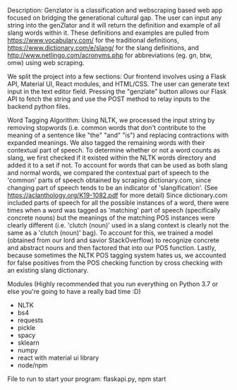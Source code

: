 Description: Genzlator is a classification and webscraping based web app focused on bridging the generational cultural gap. The user can input any string into the genZlator and it will return the definition and example of all slang words within it. These definitions and examples are pulled from https://www.vocabulary.com/ for the traditional definitions, https://www.dictionary.com/e/slang/ for the slang definitions, and http://www.netlingo.com/acronyms.php for abbreviations (eg. gn, btw, omw) using web scraping. 

We split the project into a few sections:
Our frontend involves using a Flask API, Material UI, React modules, and HTML/CSS. The user can generate text input in the text editor field. Pressing the "genzlate" button allows our Flask API to fetch the string and use the POST method to relay inputs to the backend python files. 

Word Tagging Algorithm:
	Using NLTK, we processed the input string by removing stopwords (i.e. common words that don't contribute to the meaning of a sentence like "the" "and" "is") and replacing contractions with expanded meanings. We also tagged the remaining words with their contextual part of speech.
	To determine whether or not a word counts as slang, we first checked if it existed within the NLTK words directory and added it to a set if not. To account for words that can be used as both slang and normal words, we compared the contextual part of speech to the 'common' parts of speech obtained by scraping dictionary.com, since changing part of speech tends to be an indicator of 'slangification'. (See https://aclanthology.org/K19-1082.pdf for more detail)
	Since dictionary.com included parts of speech for all the possible instances of a word, there were times when a word was tagged as 'matching' part of speech (specifically concrete nouns) but the meanings of the matching POS instances were clearly different (i.e. 'clutch (noun)' used in a slang context is clearly not the same as a 'clutch (noun)' bag). To account for this, we trained a model (obtained from our lord and savior StackOverflow) to recognize concrete and abstract nouns and then factored that into our POS function. 
	Lastly, because sometimes the NLTK POS tagging system hates us, we accounted for false positives from the POS checking function by cross checking with an existing slang dictionary. 


Modules (Highly recommended that you run everything on Python 3.7 or else you're going to have a really bad time :D)
 - NLTK
 - bs4
 - requests
 - pickle
 - spacy
 - sklearn
 - numpy
 - react with material ui library
 - node/npm

File to run to start your program: flaskapi.py, npm start
